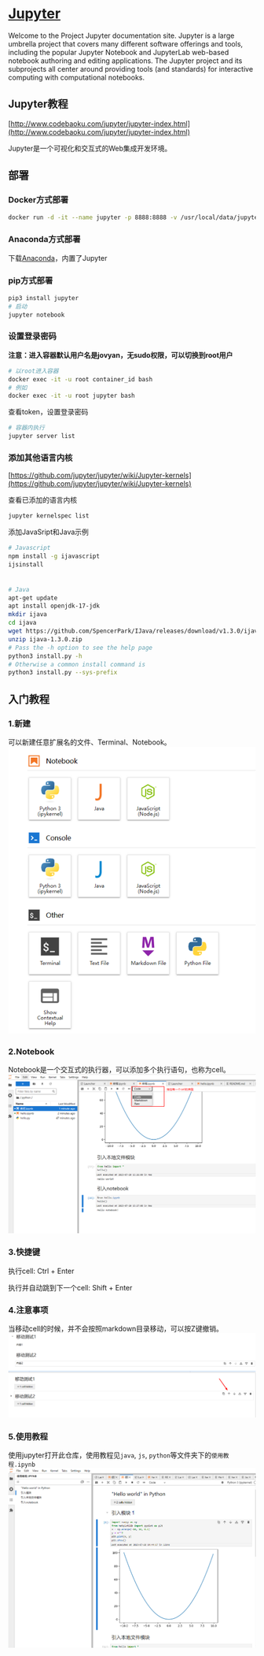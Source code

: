 # [Jupyter](https://docs.jupyter.org/en/latest/)

Welcome to the Project Jupyter documentation site. Jupyter is a large umbrella project that covers many different software offerings and tools, including the popular Jupyter Notebook and JupyterLab web-based notebook authoring and editing applications. The Jupyter project and its subprojects all center around providing tools (and standards) for interactive computing with computational notebooks.

## Jupyter教程
[http://www.codebaoku.com/jupyter/jupyter-index.html](http://www.codebaoku.com/jupyter/jupyter-index.html)

Jupyter是一个可视化和交互式的Web集成开发环境。

## 部署

### Docker方式部署

```bash
docker run -d -it --name jupyter -p 8888:8888 -v /usr/local/data/jupyter:/home/jovyan jupyter/minimal-notebook
```

### Anaconda方式部署
下载[Anaconda](https://www.anaconda.com/download-success)，内置了Jupyter

### pip方式部署

```bash
pip3 install jupyter
# 启动
jupyter notebook
```

### 设置登录密码

**注意：进入容器默认用户名是jovyan，无sudo权限，可以切换到root用户**

```bash
# 以root进入容器
docker exec -it -u root container_id bash
# 例如
docker exec -it -u root jupyter bash
```

查看token，设置登录密码
```bash
# 容器内执行
jupyter server list
```

### 添加其他语言内核
[https://github.com/jupyter/jupyter/wiki/Jupyter-kernels](https://github.com/jupyter/jupyter/wiki/Jupyter-kernels)

查看已添加的语言内核
```bash
jupyter kernelspec list
```

添加JavaSript和Java示例
```bash
# Javascript
npm install -g ijavascript
ijsinstall


# Java
apt-get update
apt install openjdk-17-jdk
mkdir ijava
cd ijava
wget https://github.com/SpencerPark/IJava/releases/download/v1.3.0/ijava-1.3.0.zip
unzip ijava-1.3.0.zip
# Pass the -h option to see the help page
python3 install.py -h
# Otherwise a common install command is
python3 install.py --sys-prefix
```

## 入门教程
### 1.新建
可以新建任意扩展名的文件、Terminal、Notebook。
![new](./images/new.png)

### 2.Notebook
Notebook是一个交互式的执行器，可以添加多个执行语句，也称为cell。
![cell](./images/cell.png)

### 3.快捷键
执行cell: Ctrl + Enter

执行并自动跳到下一个cell: Shift + Enter

### 4.注意事项
当移动cell的时候，并不会按照markdown目录移动，可以按Z键撤销。
![move.png](./images/move.png)

### 5.使用教程
使用jupyter打开此仓库，使用教程见`java`, `js`, `python`等文件夹下的`使用教程.ipynb`
![使用教程截图.png](./images/使用教程截图.png)


